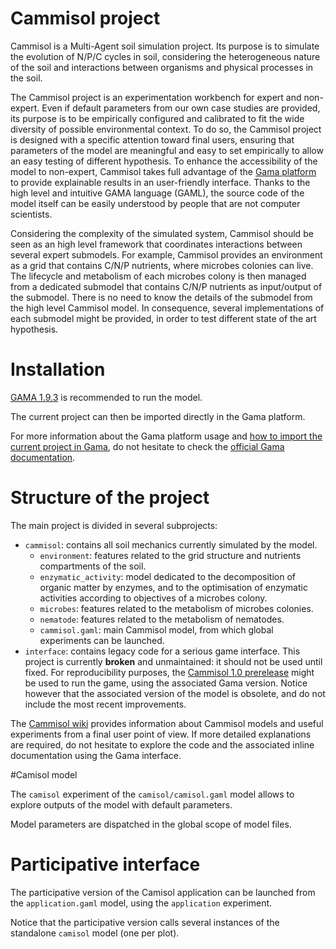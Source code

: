 # Cammisol project

Cammisol is a Multi-Agent soil simulation project. Its purpose is to simulate the evolution of N/P/C cycles in soil, considering the heterogeneous nature of the soil and interactions between organisms and physical processes in the soil.

The Cammisol project is an experimentation workbench for expert and non-expert. Even if default parameters from our own case studies are provided, its purpose is to be empirically configured and calibrated to fit the wide diversity of possible environmental context. To do so, the Cammisol project is designed with a specific attention toward final users, ensuring that parameters of the model are meaningful and easy to set empirically to allow an easy testing of different hypothesis. To enhance the accessibility of the model to non-expert, Cammisol takes full advantage of the [Gama platform](https://gama-platform.org/) to provide explainable results in an user-friendly interface. Thanks to the high level and intuitive GAMA language (GAML), the source code of the model itself can be easily understood by people that are not computer scientists.

Considering the complexity of the simulated system, Cammisol should be seen as an high level framework that coordinates interactions between several expert submodels. For example, Cammisol provides an environment as a grid that contains C/N/P nutrients, where microbes colonies can live. The lifecycle and metabolism of each microbes colony is then managed from a dedicated submodel that contains C/N/P nutrients as input/output of the submodel. There is no need to know the details of the submodel from the high level Cammisol model. In consequence, several implementations of each submodel might be provided, in order to test different state of the art hypothesis.

# Installation

[GAMA 1.9.3](https://github.com/gama-platform/gama/releases/tag/1.9.3) is recommended to run the model.

The current project can then be imported directly in the Gama platform.

For more information about the Gama platform usage and [how to import the current project in Gama](https://gama-platform.org/wiki/ImportingModels), do not hesitate to check the [official Gama documentation](https://gama-platform.org/wiki/PlatformDocumentation).

# Structure of the project

The main project is divided in several subprojects:
- `cammisol`: contains all soil mechanics currently simulated by the model.
  - `environment`: features related to the grid structure and nutrients compartments of the soil.
  - `enzymatic_activity`: model dedicated to the decomposition of organic matter by enzymes, and to the optimisation of enzymatic activities according to objectives of a microbes colony.
  - `microbes`: features related to the metabolism of microbes colonies.
  - `nematode`: features related to the metabolism of nematodes.
  - `cammisol.gaml`: main Cammisol model, from which global experiments can be launched.
- `interface`: contains legacy code for a serious game interface. This project is currently **broken** and unmaintained: it should not be used until fixed. For reproducibility purposes, the [Cammisol 1.0 prerelease](https://github.com/u2worm/cammisol/releases/tag/v1.0-pre) might be used to run the game, using the associated Gama version. Notice however that the associated version of the model is obsolete, and do not include the most recent improvements.

The [Cammisol wiki](https://github.com/u2worm/cammisol/wiki) provides information about Cammisol models and useful experiments from a final user point of view. If more detailed explanations are required, do not hesitate to explore the code and the associated inline documentation using the Gama interface.

#Camisol model

The `camisol` experiment of the `camisol/camisol.gaml` model allows to explore outputs of the model with default parameters.

Model parameters are dispatched in the global scope of model files.

# Participative interface

The participative version of the Camisol application can be launched from the `application.gaml` model, using the `application` experiment.

Notice that the participative version calls several instances of the standalone `camisol` model (one per plot).
